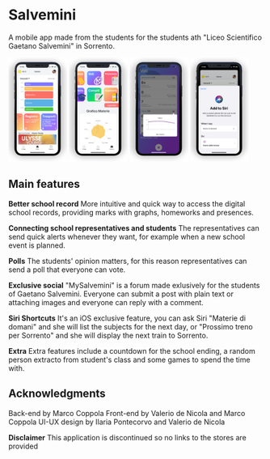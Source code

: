 

# Salvemini
A mobile app made from the students for the students ath "Liceo Scientifico Gaetano Salvemini" in Sorrento.

<img src="https://github.com/Murkrow02/Salvemini/blob/master/ScreenshotStore/x/1.png" width="23%"></img> <img src="https://github.com/Murkrow02/Salvemini/blob/master/ScreenshotStore/x/2.png " width="23%"></img> <img src="https://github.com/Murkrow02/Salvemini/blob/master/ScreenshotStore/x/3.png" width="23%"></img> <img src="https://github.com/Murkrow02/Salvemini/blob/master/ScreenshotStore/x/5.png" width="23%"></img> 

## Main features
**Better school record**
More intuitive and quick way to access the digital school records, providing marks with graphs, homeworks and presences.

**Connecting school representatives and students**
The representatives can send quick alerts whenever they want, for example when a new school event is planned. 

**Polls**
The students' opinion matters, for this reason representatives can send a poll that everyone can vote.

**Exclusive social**
"MySalvemini" is a forum made exlusively for the students of Gaetano Salvemini. Everyone can submit a post with plain text or attaching images and everyone can reply with a comment.

**Siri Shortcuts**
It's an iOS exclusive feature, you can ask Siri "Materie di domani" and she will list the subjects for the next day, or "Prossimo treno per Sorrento" and she will display the next train to Sorrento.

**Extra**
Extra features include a countdown for the school ending, a random person extracto from student's class and some games to spend the time with.

## Acknowledgments
Back-end by Marco Coppola
Front-end by Valerio de Nicola and Marco Coppola
UI-UX design by Ilaria Pontecorvo and Valerio de Nicola

**Disclaimer**
This application is discontinued so no links to the stores are provided
